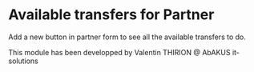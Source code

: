 # Available transfers for Partner

Add a new button in partner form to see all the available transfers to do.

This module has been developped by Valentin THIRION @ AbAKUS it-solutions
